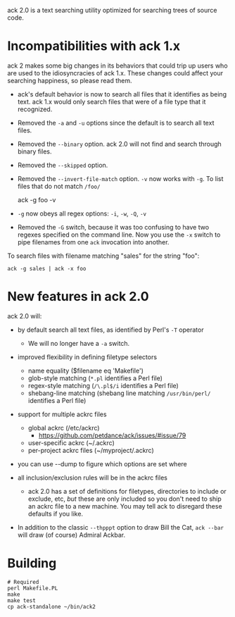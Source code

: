 ack 2.0 is a text searching utility optimized for searching trees of source code.

# Incompatibilities with ack 1.x

ack 2 makes some big changes in its behaviors that could trip up
users who are used to the idiosyncracies of ack 1.x.  These changes
could affect your searching happiness, so please read them.

* ack's default behavior is now to search all files that it identifies
as being text.  ack 1.x would only search files that were of a file
type that it recognized.

* Removed the `-a` and `-u` options since the default is to search
all text files.

* Removed the `--binary` option.  ack 2.0 will not find and search
through binary files.

* Removed the `--skipped` option.

* Removed the `--invert-file-match` option.  `-v` now works with
`-g`.  To list files that do not match `/foo/`

    ack -g foo -v

* `-g` now obeys all regex options: `-i`, `-w`, `-Q`, `-v`

* Removed the `-G` switch, because it was too confusing to have two
regexes specified on the command line.  Now you use the `-x` switch
to pipe filenames from one `ack` invocation into another.

To search files with filename matching "sales" for the string "foo":

    ack -g sales | ack -x foo

# New features in ack 2.0

ack 2.0 will:

* by default search all text files, as identified by Perl's `-T` operator
    * We will no longer have a `-a` switch.

* improved flexibility in defining filetype selectors
    * name equality ($filename eq 'Makefile')
    * glob-style matching (`*.pl` identifies a Perl file)
    * regex-style matching (`/\.pl$/i` identifies a Perl file)
    * shebang-line matching (shebang line matching `/usr/bin/perl/` identifies a Perl file)

* support for multiple ackrc files
    * global ackrc (/etc/ackrc)
        * https://github.com/petdance/ack/issues/#issue/79
    * user-specific ackrc (~/.ackrc)
    * per-project ackrc files (~/myproject/.ackrc)

* you can use --dump to figure which options are set where

* all inclusion/exclusion rules will be in the ackrc files
    * ack 2.0 has a set of definitions for filetypes, directories to
      include or exclude, etc, *but* these are only included so you don't
      need to ship an ackrc file to a new machine.  You may tell ack to
      disregard these defaults if you like.

* In addition to the classic `--thpppt` option to draw Bill the
Cat, `ack --bar` will draw (of course) Admiral Ackbar.

# Building

    # Required
    perl Makefile.PL
    make
    make test
    cp ack-standalone ~/bin/ack2
